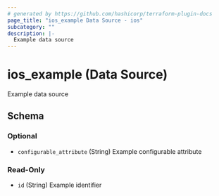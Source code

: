 ```yaml
---
# generated by https://github.com/hashicorp/terraform-plugin-docs
page_title: "ios_example Data Source - ios"
subcategory: ""
description: |-
  Example data source
---
```


# ios_example (Data Source)

Example data source



<!-- schema generated by tfplugindocs -->
## Schema

### Optional

- `configurable_attribute` (String) Example configurable attribute

### Read-Only

- `id` (String) Example identifier

